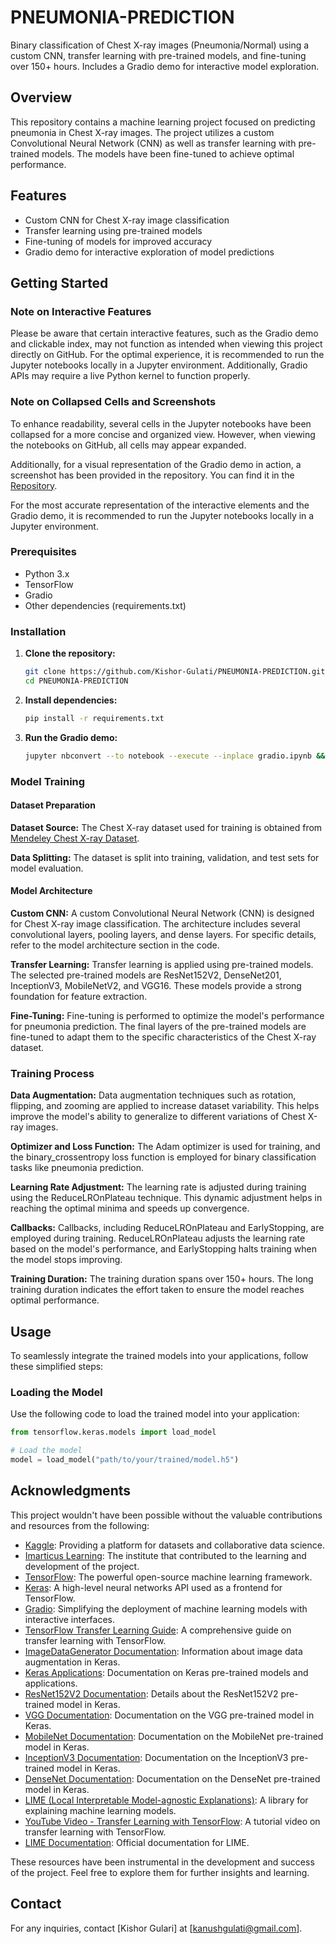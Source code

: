 # PNEUMONIA-PREDICTION
Binary classification of Chest X-ray images (Pneumonia/Normal) using a custom CNN, transfer learning with pre-trained models, and fine-tuning over 150+ hours. Includes a Gradio demo for interactive model exploration.
## Overview

This repository contains a machine learning project focused on predicting pneumonia in Chest X-ray images. The project utilizes a custom Convolutional Neural Network (CNN) as well as transfer learning with pre-trained models. The models have been fine-tuned to achieve optimal performance.

## Features

- Custom CNN for Chest X-ray image classification
- Transfer learning using pre-trained models
- Fine-tuning of models for improved accuracy
- Gradio demo for interactive exploration of model predictions

## Getting Started

### Note on Interactive Features

Please be aware that certain interactive features, such as the Gradio demo and clickable index, may not function as intended when viewing this project directly on GitHub. For the optimal experience, it is recommended to run the Jupyter notebooks locally in a Jupyter environment. Additionally, Gradio APIs may require a live Python kernel to function properly.

### Note on Collapsed Cells and Screenshots

To enhance readability, several cells in the Jupyter notebooks have been collapsed for a more concise and organized view. However, when viewing the notebooks on GitHub, all cells may appear expanded.

Additionally, for a visual representation of the Gradio demo in action, a screenshot has been provided in the repository. You can find it in the [Repository](path/to/screenshot/folder).

For the most accurate representation of the interactive elements and the Gradio demo, it is recommended to run the Jupyter notebooks locally in a Jupyter environment.

### Prerequisites

- Python 3.x
- TensorFlow
- Gradio
- Other dependencies (requirements.txt)

### Installation

1. **Clone the repository:**

    ```bash
    git clone https://github.com/Kishor-Gulati/PNEUMONIA-PREDICTION.git
    cd PNEUMONIA-PREDICTION
    ```

2. **Install dependencies:**

    ```bash
    pip install -r requirements.txt
    ```
3. **Run the Gradio demo:**

    ```bash
    jupyter nbconvert --to notebook --execute --inplace gradio.ipynb && jupyter-notebook gradio.ipynb
    ```

### Model Training

#### Dataset Preparation

**Dataset Source:**
The Chest X-ray dataset used for training is obtained from [Mendeley Chest X-ray Dataset](https://data.mendeley.com/datasets/rscbjbr9sj/3).

**Data Splitting:**
The dataset is split into training, validation, and test sets for model evaluation.

#### Model Architecture

**Custom CNN:**
A custom Convolutional Neural Network (CNN) is designed for Chest X-ray image classification. The architecture includes several convolutional layers, pooling layers, and dense layers. For specific details, refer to the model architecture section in the code.

**Transfer Learning:**
Transfer learning is applied using pre-trained models. The selected pre-trained models are ResNet152V2, DenseNet201, InceptionV3, MobileNetV2, and VGG16. These models provide a strong foundation for feature extraction.

**Fine-Tuning:**
Fine-tuning is performed to optimize the model's performance for pneumonia prediction. The final layers of the pre-trained models are fine-tuned to adapt them to the specific characteristics of the Chest X-ray dataset.

### Training Process

**Data Augmentation:**
Data augmentation techniques such as rotation, flipping, and zooming are applied to increase dataset variability. This helps improve the model's ability to generalize to different variations of Chest X-ray images.

**Optimizer and Loss Function:**
The Adam optimizer is used for training, and the binary_crossentropy loss function is employed for binary classification tasks like pneumonia prediction.

**Learning Rate Adjustment:**
The learning rate is adjusted during training using the ReduceLROnPlateau technique. This dynamic adjustment helps in reaching the optimal minima and speeds up convergence.

**Callbacks:**
Callbacks, including ReduceLROnPlateau and EarlyStopping, are employed during training. ReduceLROnPlateau adjusts the learning rate based on the model's performance, and EarlyStopping halts training when the model stops improving.

**Training Duration:**
The training duration spans over 150+ hours. The long training duration indicates the effort taken to ensure the model reaches optimal performance.

## Usage

To seamlessly integrate the trained models into your applications, follow these simplified steps:

### Loading the Model

Use the following code to load the trained model into your application:

```python
from tensorflow.keras.models import load_model

# Load the model
model = load_model("path/to/your/trained/model.h5")
```

## Acknowledgments

This project wouldn't have been possible without the valuable contributions and resources from the following:

- [Kaggle](https://www.kaggle.com/): Providing a platform for datasets and collaborative data science.
- [Imarticus Learning](https://imarticus.org/): The institute that contributed to the learning and development of the project.
- [TensorFlow](https://www.tensorflow.org/): The powerful open-source machine learning framework.
- [Keras](https://keras.io/): A high-level neural networks API used as a frontend for TensorFlow.
- [Gradio](https://www.gradio.app/): Simplifying the deployment of machine learning models with interactive interfaces.
- [TensorFlow Transfer Learning Guide](https://www.tensorflow.org/guide/keras/transfer_learning): A comprehensive guide on transfer learning with TensorFlow.
- [ImageDataGenerator Documentation](https://www.tensorflow.org/api_docs/python/tf/keras/preprocessing/image/ImageDataGenerator): Information about image data augmentation in Keras.
- [Keras Applications](https://keras.io/api/applications/): Documentation on Keras pre-trained models and applications.
- [ResNet152V2 Documentation](https://keras.io/api/applications/resnet/#resnet152v2-function): Details about the ResNet152V2 pre-trained model in Keras.
- [VGG Documentation](https://keras.io/api/applications/vgg/): Documentation on the VGG pre-trained model in Keras.
- [MobileNet Documentation](https://keras.io/api/applications/mobilenet/): Documentation on the MobileNet pre-trained model in Keras.
- [InceptionV3 Documentation](https://keras.io/api/applications/inceptionv3/): Documentation on the InceptionV3 pre-trained model in Keras.
- [DenseNet Documentation](https://keras.io/api/applications/densenet/): Documentation on the DenseNet pre-trained model in Keras.
- [LIME (Local Interpretable Model-agnostic Explanations)](https://github.com/marcotcr/lime?tab=readme-ov-file): A library for explaining machine learning models.
- [YouTube Video - Transfer Learning with TensorFlow](https://www.youtube.com/watch?v=hUnRCxnydCc): A tutorial video on transfer learning with TensorFlow.
- [LIME Documentation](https://lime-ml.readthedocs.io/en/latest/): Official documentation for LIME.

These resources have been instrumental in the development and success of the project. Feel free to explore them for further insights and learning.

## Contact

For any inquiries, contact [Kishor Gulari] at [kanushgulati@gmail.com].
